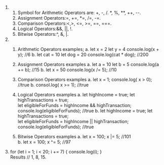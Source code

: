 1. 1. Symbol for Arithmetic Operators are: +, -, /. *, %, **, ++, --.
    2. Assignment Operators:=, +=, *=, /=, -=. 
    3. Comparison Operators:<,>, <=, >=, ==, ===.
    4. Logical Operators:&&, ||, !.
    5. Bitwise Operators:^, &, |.

2.  1. Arithmetic Operators examples;
        a. let x = 2
       let y = 4
       console.log(x + y); //6
       b. let cat = 10
       let dog = 20
       console.log(cat * dog); //200

    2. Assignment Operators examples
       a. let a = 10
       let b = 5
       console.log(a += b); //15
       b. let x = 50
       console.log(x /= 5); //10

    3. Comparison Operators examples
       a. let x = 1;
       console.log( x > 0); //true
       b. consol.log( x >= 1); //true

    4. Logical Operators examples 
       a. let highIncome = true;
          let highTransactions = true;  
          let eligibleForFunds = highIncome && highTransaction;
          console.log(eligibleForFunds); //true
        b. let highIncome = true;
          let highTransactions = true;  
          let eligibleForFunds = highIncome || highTransaction;
          console.log(eligibleForFunds); //true

    5. Bitwise Operators examples 
       a. let x = 100;
       x |= 5; //101  
       b. let x = 100;
       x ^= 5; //97
       
4. for (let i = 1; i < 20; i += 7) {
   console.log(i);
}      
Results // 1, 8, 15.

    

